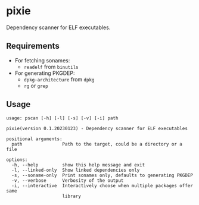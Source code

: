 pixie
=====

Dependency scanner for ELF executables.

Requirements
------------

 - For fetching sonames:
   - `readelf` from `binutils`
 - For generating PKGDEP:
   - `dpkg-architecture` from `dpkg`
   - `rg` or `grep`

Usage
-----

```
usage: pscan [-h] [-l] [-s] [-v] [-i] path

pixie(version 0.1.20230123) - Dependency scanner for ELF executables

positional arguments:
  path               Path to the target, could be a directory or a file

options:
  -h, --help         show this help message and exit
  -l, --linked-only  Show linked dependencies only
  -s, --soname-only  Print sonames only, defaults to generating PKGDEP
  -v, --verbose      Verbosity of the output
  -i, --interactive  Interactively choose when multiple packages offer same
                     library
```
